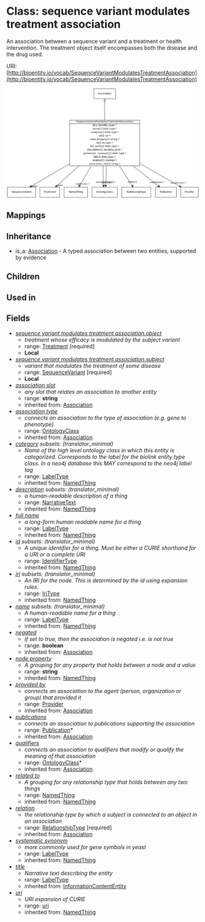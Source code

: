 # Class: sequence variant modulates treatment association


An association between a sequence variant and a treatment or health intervention. The treatment object itself encompasses both the disease and the drug used.

URI: [http://bioentity.io/vocab/SequenceVariantModulatesTreatmentAssociation](http://bioentity.io/vocab/SequenceVariantModulatesTreatmentAssociation)

![img](images/SequenceVariantModulatesTreatmentAssociation.png)
## Mappings

## Inheritance

 *  is_a: [Association](Association.md) - A typed association between two entities, supported by evidence
## Children

## Used in

## Fields

 * _[sequence variant modulates treatment association.object](sequence_variant_modulates_treatment_association_object.md)_
    * _treatment whose efficacy is modulated by the subject variant_
    * range: [Treatment](Treatment.md) [required]
    * __Local__
 * _[sequence variant modulates treatment association.subject](sequence_variant_modulates_treatment_association_subject.md)_
    * _variant that modulates the treatment of some disease_
    * range: [SequenceVariant](SequenceVariant.md) [required]
    * __Local__
 * _[association slot](association_slot.md)_
    * _any slot that relates an association to another entity_
    * range: **string**
    * inherited from: [Association](Association.md)
 * _[association type](association_type.md)_
    * _connects an association to the type of association (e.g. gene to phenotype)_
    * range: [OntologyClass](OntologyClass.md)
    * inherited from: [Association](Association.md)
 * _[category](category.md) *subsets*: (translator_minimal)_
    * _Name of the high level ontology class in which this entity is categorized. Corresponds to the label for the biolink entity type class. In a neo4j database this MAY correspond to the neo4j label tag_
    * range: [LabelType](LabelType.md)
    * inherited from: [NamedThing](NamedThing.md)
 * _[description](description.md) *subsets*: (translator_minimal)_
    * _a human-readable description of a thing_
    * range: [NarrativeText](NarrativeText.md)
    * inherited from: [NamedThing](NamedThing.md)
 * _[full name](full_name.md)_
    * _a long-form human readable name for a thing_
    * range: [LabelType](LabelType.md)
    * inherited from: [NamedThing](NamedThing.md)
 * _[id](id.md) *subsets*: (translator_minimal)_
    * _A unique identifier for a thing. Must be either a CURIE shorthand for a URI or a complete URI_
    * range: [IdentifierType](IdentifierType.md)
    * inherited from: [NamedThing](NamedThing.md)
 * _[iri](iri.md) *subsets*: (translator_minimal)_
    * _An IRI for the node. This is determined by the id using expansion rules._
    * range: [IriType](IriType.md)
    * inherited from: [NamedThing](NamedThing.md)
 * _[name](name.md) *subsets*: (translator_minimal)_
    * _A human-readable name for a thing_
    * range: [LabelType](LabelType.md)
    * inherited from: [NamedThing](NamedThing.md)
 * _[negated](negated.md)_
    * _if set to true, then the association is negated i.e. is not true_
    * range: **boolean**
    * inherited from: [Association](Association.md)
 * _[node property](node_property.md)_
    * _A grouping for any property that holds between a node and a value_
    * range: **string**
    * inherited from: [NamedThing](NamedThing.md)
 * _[provided by](provided_by.md)_
    * _connects an association to the agent (person, organization or group) that provided it_
    * range: [Provider](Provider.md)
    * inherited from: [Association](Association.md)
 * _[publications](publications.md)_
    * _connects an association to publications supporting the association_
    * range: [Publication](Publication.md)*
    * inherited from: [Association](Association.md)
 * _[qualifiers](qualifiers.md)_
    * _connects an association to qualifiers that modify or qualify the meaning of that association_
    * range: [OntologyClass](OntologyClass.md)*
    * inherited from: [Association](Association.md)
 * _[related to](related_to.md)_
    * _A grouping for any relationship type that holds between any two things_
    * range: [NamedThing](NamedThing.md)
    * inherited from: [NamedThing](NamedThing.md)
 * _[relation](relation.md)_
    * _the relationship type by which a subject is connected to an object in an association_
    * range: [RelationshipType](RelationshipType.md) [required]
    * inherited from: [Association](Association.md)
 * _[systematic synonym](systematic_synonym.md)_
    * _more commonly used for gene symbols in yeast_
    * range: [LabelType](LabelType.md)
    * inherited from: [NamedThing](NamedThing.md)
 * _[title](title.md)_
    * _Narrative text describing the entity_
    * range: [LabelType](LabelType.md)
    * inherited from: [InformationContentEntity](InformationContentEntity.md)
 * _[uri](uri.md)_
    * _URI expansion of CURIE_
    * range: [uri](uri.md)
    * inherited from: [NamedThing](NamedThing.md)
